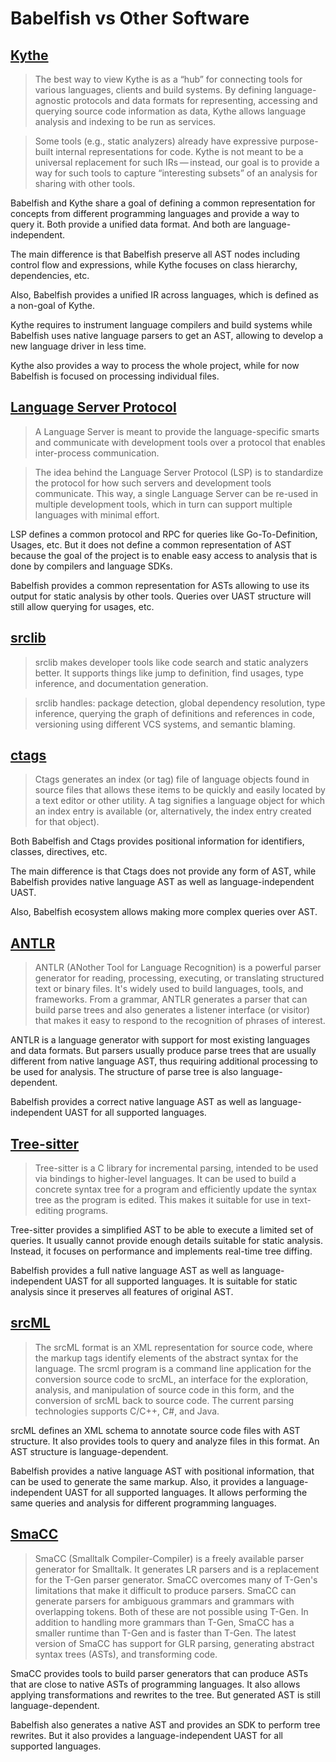 # Babelfish vs Other Software

<!-- TODO: https://github.com/oracle/opengrok/wiki/Comparison-with-Similar-Tools -->

## [Kythe](https://kythe.io/)

> The best way to view Kythe is as a “hub” for connecting tools for various languages, clients and build systems. By defining language-agnostic protocols and data formats for representing, accessing and querying source code information as data, Kythe allows language analysis and indexing to be run as services.

> Some tools (e.g., static analyzers) already have expressive purpose-built internal representations for code. Kythe is not meant to be a universal replacement for such IRs — instead, our goal is to provide a way for such tools to capture “interesting subsets” of an analysis for sharing with other tools.

Babelfish and Kythe share a goal of defining a common representation
for concepts from different programming languages and provide a way to query it.
Both provide a unified data format. And both are language-independent.

The main difference is that Babelfish preserve all AST nodes including
control flow and expressions, while Kythe focuses on class hierarchy,
dependencies, etc.

Also, Babelfish provides a unified IR across languages, which is defined
as a non-goal of Kythe.

Kythe requires to instrument language compilers and build systems while
Babelfish uses native language parsers to get an AST, allowing to develop
a new language driver in less time.

Kythe also provides a way to process the whole project, while for now
Babelfish is focused on processing individual files.

## [Language Server Protocol](https://microsoft.github.io/language-server-protocol/)

> A Language Server is meant to provide the language-specific smarts and communicate with development tools over a protocol that enables inter-process communication.

> The idea behind the Language Server Protocol (LSP) is to standardize the protocol for how such servers and development tools communicate. This way, a single Language Server can be re-used in multiple development tools, which in turn can support multiple languages with minimal effort.

LSP defines a common protocol and RPC for queries like Go-To-Definition,
Usages, etc. But it does not define a common representation of AST because
the goal of the project is to enable easy access to analysis that is done
by compilers and language SDKs.

Babelfish provides a common representation for ASTs allowing
to use its output for static analysis by other tools. Queries over UAST
structure will still allow querying for usages, etc.

## [srclib](https://srclib.org/)

> srclib makes developer tools like code search and static analyzers better. It supports things like jump to definition, find usages, type inference, and documentation generation.

> srclib handles: package detection, global dependency resolution, type inference, querying the graph of definitions and references in code, versioning using different VCS systems, and semantic blaming.

<!-- TODO -->

## [ctags](http://ctags.sourceforge.net/)

> Ctags generates an index (or tag) file of language objects found in source files that allows these items to be quickly and easily located by a text editor or other utility. A tag signifies a language object for which an index entry is available (or, alternatively, the index entry created for that object).

Both Babelfish and Ctags provides positional information for identifiers,
classes, directives, etc.

The main difference is that Ctags does not provide any form of AST, while
Babelfish provides native language AST as well as language-independent UAST.

Also, Babelfish ecosystem allows making more complex queries over AST.

## [ANTLR](https://github.com/antlr/antlr4)

> ANTLR (ANother Tool for Language Recognition) is a powerful parser generator for reading, processing, executing, or translating structured text or binary files. It's widely used to build languages, tools, and frameworks. From a grammar, ANTLR generates a parser that can build parse trees and also generates a listener interface (or visitor) that makes it easy to respond to the recognition of phrases of interest.

ANTLR is a language generator with support for most existing languages
and data formats. But parsers usually produce parse trees that are usually
different from native language AST, thus requiring additional processing
to be used for analysis. The structure of parse tree is also language-dependent.

Babelfish provides a correct native language AST as well as
language-independent UAST for all supported languages.

## [Tree-sitter](https://github.com/tree-sitter/tree-sitter)

> Tree-sitter is a C library for incremental parsing, intended to be used via bindings to higher-level languages. It can be used to build a concrete syntax tree for a program and efficiently update the syntax tree as the program is edited. This makes it suitable for use in text-editing programs.

Tree-sitter provides a simplified AST to be able to execute a limited set
of queries. It usually cannot provide enough details suitable for static
analysis. Instead, it focuses on performance and implements real-time
tree diffing.

Babelfish provides a full native language AST as well as language-independent
UAST for all supported languages. It is suitable for static analysis since
it preserves all features of original AST.

## [srcML](https://www.srcml.org/)

> The srcML format is an XML representation for source code, where the markup tags identify elements of the abstract syntax for the language. The srcml program is a command line application for the conversion source code to srcML, an interface for the exploration, analysis, and manipulation of source code in this form, and the conversion of srcML back to source code. The current parsing technologies supports C/C++, C#, and Java.

srcML defines an XML schema to annotate source code files with AST structure.
It also provides tools to query and analyze files in this format. An AST
structure is language-dependent.

Babelfish provides a native language AST with positional information, that
can be used to generate the same markup. Also, it provides a language-independent
UAST for all supported languages. It allows performing the same queries
and analysis for different programming languages.

## [SmaCC](http://www.refactoryworkers.com/SmaCC.html)

> SmaCC (Smalltalk Compiler-Compiler) is a freely available parser generator for Smalltalk. It generates LR parsers and is a replacement for the T-Gen parser generator. SmaCC overcomes many of T-Gen's limitations that make it difficult to produce parsers. SmaCC can generate parsers for ambiguous grammars and grammars with overlapping tokens. Both of these are not possible using T-Gen. In addition to handling more grammars than T-Gen, SmaCC has a smaller runtime than T-Gen and is faster than T-Gen. The latest version of SmaCC has support for GLR parsing, generating abstract syntax trees (ASTs), and transforming code.

SmaCC provides tools to build parser generators that can produce ASTs
that are close to native ASTs of programming languages. It also allows
applying transformations and rewrites to the tree. But generated AST is
still language-dependent.

Babelfish also generates a native AST and provides an SDK to perform tree
rewrites. But it also provides a language-independent UAST for all
supported languages.